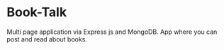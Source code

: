 # Book-Talk
Multi page application via Express js and MongoDB. App where you can post and read about books.
